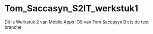 # Tom_Saccasyn_S2IT_werkstuk1
Dit is Werkstuk 2 van Mobile Apps IOS van Tom Saccasyn Dit is de test branche
